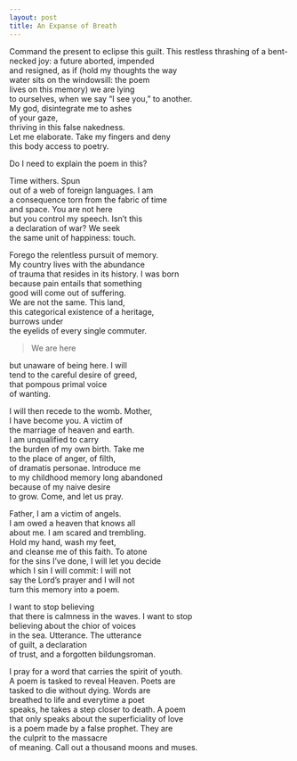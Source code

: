```yaml
---
layout: post
title: An Expanse of Breath
---
```

<p>Command the present to eclipse this guilt. This restless
thrashing of a bent-necked joy: a future aborted, impended<br>
and resigned, as if (hold my thoughts the way<br>
water sits on the windowsill: the poem<br>
lives on this memory) we are lying<br>
to ourselves, when we say “I see you,” to another.<br>
My god, disintegrate me to ashes<br>
of your gaze,<br>
thriving in this false nakedness.<br>
Let me elaborate. Take my fingers and deny<br>
this body access to poetry.</p>

<p>Do I need to explain the poem in this?</p>

<p>Time withers. Spun<br>
out of a web of foreign languages. I am<br>
a consequence torn from the fabric of time<br>
and space. You are not here<br>
but you control my speech. Isn’t this<br>
a declaration of war? We seek<br>
the same unit of happiness: touch.</p>

<p>Forego the relentless pursuit of memory.<br>
My country lives with the abundance<br>
of trauma that resides in its history. I was born<br>
because pain entails that something<br>
good will come out of suffering.<br>
We are not the same. This land,<br>
this categorical existence of a heritage,<br>
burrows under<br>
the eyelids of every single commuter.</p>

> <p>We are here<br>
but unaware of being here. I will<br>
tend to the careful desire of greed,<br>
that pompous primal voice<br>
of wanting.</p>

<p>I will then recede to the womb. Mother,<br>
I have become you. A victim of<br>
the marriage of heaven and earth.<br>
I am unqualified to carry<br>
the burden of my own birth. Take me<br>
to the place of anger, of filth,<br>
of dramatis personae. Introduce me<br>
to my childhood memory long abandoned<br>
because of my naive desire<br>
to grow. Come, and let us pray.</p>

<p>Father, I am a victim of angels.<br>
I am owed a heaven that knows all<br>
about me. I am scared and trembling.<br>
Hold my hand, wash my feet,<br>
and cleanse me of this faith. To atone<br>
for the sins I’ve done, I will let you decide<br>
which I sin I will commit: I will not<br>
say the Lord’s prayer and I will not<br>
turn this memory into a poem.</p>

<p>I want to stop believing<br>
that there is calmness in the waves. I want to stop<br>
believing about the chior of voices<br>
in the sea. Utterance. The utterance<br>
of guilt, a declaration<br>
of trust, and a forgotten bildungsroman.</p>

<p>I pray for a word that carries the spirit of youth.<br>
A poem is tasked to reveal Heaven. Poets are<br>
tasked to die without dying. Words are<br>
breathed to life and everytime a poet<br>
speaks, he takes a step closer to death.  A poem<br>
that only speaks about the superficiality of love<br>
is a poem made by a false prophet. They are<br>
the culprit to the massacre<br>
of meaning. Call out a thousand moons and muses.</p>